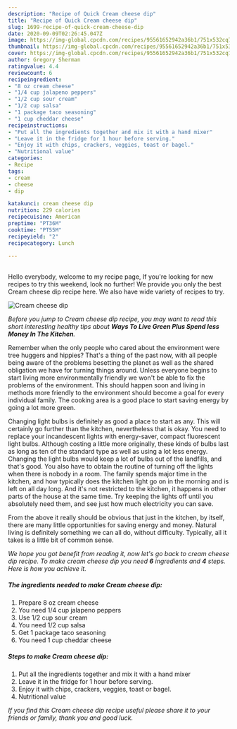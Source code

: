 ```yaml
---
description: "Recipe of Quick Cream cheese dip"
title: "Recipe of Quick Cream cheese dip"
slug: 1699-recipe-of-quick-cream-cheese-dip
date: 2020-09-09T02:26:45.047Z
image: https://img-global.cpcdn.com/recipes/95561652942a36b1/751x532cq70/cream-cheese-dip-recipe-main-photo.jpg
thumbnail: https://img-global.cpcdn.com/recipes/95561652942a36b1/751x532cq70/cream-cheese-dip-recipe-main-photo.jpg
cover: https://img-global.cpcdn.com/recipes/95561652942a36b1/751x532cq70/cream-cheese-dip-recipe-main-photo.jpg
author: Gregory Sherman
ratingvalue: 4.4
reviewcount: 6
recipeingredient:
- "8 oz cream cheese"
- "1/4 cup jalapeno peppers"
- "1/2 cup sour cream"
- "1/2 cup salsa"
- "1 package taco seasoning"
- "1 cup cheddar cheese"
recipeinstructions:
- "Put all the ingredients together and mix it with a hand mixer"
- "Leave it in the fridge for 1 hour before serving."
- "Enjoy it with chips, crackers, veggies, toast or bagel."
- "Nutritional value"
categories:
- Recipe
tags:
- cream
- cheese
- dip

katakunci: cream cheese dip 
nutrition: 229 calories
recipecuisine: American
preptime: "PT36M"
cooktime: "PT55M"
recipeyield: "2"
recipecategory: Lunch

---
```

<br>
Hello everybody, welcome to my recipe page, If you're looking for new recipes to try this weekend, look no further! We provide you only the best Cream cheese dip recipe here. We also have wide variety of recipes to try.
<br>


![Cream cheese dip](https://img-global.cpcdn.com/recipes/95561652942a36b1/751x532cq70/cream-cheese-dip-recipe-main-photo.jpg)

<i>Before you jump to Cream cheese dip recipe, you may want to read this short interesting healthy tips about 
<strong>Ways To Live Green Plus Spend less Money In The Kitchen</strong>.</i>
</br>

Remember when the only people who cared about the environment were tree huggers and hippies? That's a thing of the past now, with all people being aware of the problems besetting the planet as well as the shared obligation we have for turning things around. Unless everyone begins to start living more environmentally friendly we won't be able to fix the problems of the environment. This should happen soon and living in methods more friendly to the environment should become a goal for every individual family. The cooking area is a good place to start saving energy by going a lot more green.

Changing light bulbs is definitely as good a place to start as any. This will certainly go further than the kitchen, nevertheless that is okay. You need to replace your incandescent lights with energy-saver, compact fluorescent light bulbs. Although costing a little more originally, these kinds of bulbs last as long as ten of the standard type as well as using a lot less energy. Changing the light bulbs would keep a lot of bulbs out of the landfills, and that's good. You also have to obtain the routine of turning off the lights when there is nobody in a room. The family spends major time in the kitchen, and how typically does the kitchen light go on in the morning and is left on all day long. And it's not restricted to the kitchen, it happens in other parts of the house at the same time. Try keeping the lights off until you absolutely need them, and see just how much electricity you can save.

From the above it really should be obvious that just in the kitchen, by itself, there are many little opportunities for saving energy and money. Natural living is definitely something we can all do, without difficulty. Typically, all it takes is a little bit of common sense.


<i>We hope you got benefit from reading it, now let's go back to cream cheese dip recipe. To make cream cheese dip you need <strong>6</strong> ingredients and <strong>4</strong> steps. Here is how you achieve it.
</i>

##### The ingredients needed to make Cream cheese dip:

1. Prepare 8 oz cream cheese
1. You need 1/4 cup jalapeno peppers
1. Use 1/2 cup sour cream
1. You need 1/2 cup salsa
1. Get 1 package taco seasoning
1. You need 1 cup cheddar cheese


##### Steps to make Cream cheese dip:

1. Put all the ingredients together and mix it with a hand mixer
1. Leave it in the fridge for 1 hour before serving.
1. Enjoy it with chips, crackers, veggies, toast or bagel.
1. Nutritional value


<i>If you find this Cream cheese dip recipe useful please share it to your friends or family, thank you and good luck.</i>

